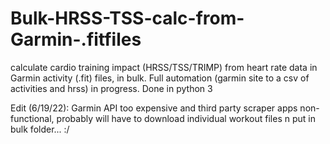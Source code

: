 # Bulk-HRSS-TSS-calc-from-Garmin-.fitfiles
calculate cardio training impact (HRSS/TSS/TRIMP) from heart rate data in Garmin activity (.fit) files, in bulk. Full automation (garmin site to a csv of activities and hrss) in progress. Done in python 3

Edit (6/19/22): Garmin API too expensive and third party scraper apps non-functional, probably will have to download individual workout files n put in bulk folder... :/
